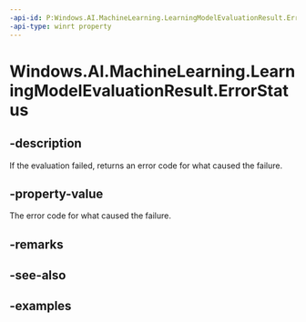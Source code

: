 ```yaml
---
-api-id: P:Windows.AI.MachineLearning.LearningModelEvaluationResult.ErrorStatus
-api-type: winrt property
---
```


<!-- Property syntax.
public int ErrorStatus { get; }
-->

# Windows.AI.MachineLearning.LearningModelEvaluationResult.ErrorStatus

## -description
If the evaluation failed, returns an error code for what caused the failure.

## -property-value
The error code for what caused the failure.

## -remarks

## -see-also

## -examples
